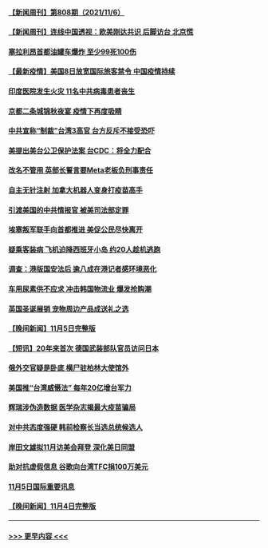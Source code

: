 #### [【新闻周刊】第808期（2021/11/6）](../pages/prog202/a103262483.md?t=11070901) 
#### [【新闻周刊】连线中国透视：欧美刚达共识 后脚访台 北京慌](../pages/prog202/a103262451.md?t=11070901) 
#### [塞拉利昂首都油罐车爆炸 至少99死100伤](../pages/prog202/a103262409.md?t=11070901) 
#### [【最新疫情】美国8日放宽国际旅客禁令 中国疫情持续](../pages/prog202/a103262407.md?t=11070901) 
#### [印度医院发生火灾  11名中共病毒患者丧生](../pages/prog202/a103262398.md?t=11070901) 
#### [京都二条城锦秋夜宴 疫情下再度吸睛](../pages/prog202/a103262313.md?t=11070901) 
#### [中共宣称“制裁”台湾3高官 台方反斥不接受恐吓](../pages/prog202/a103262244.md?t=11070901) 
#### [美提出美台公卫保护法案 台CDC：将全力配合](../pages/prog202/a103262184.md?t=11070901) 
#### [改名不管用 英部长誓言要Meta老板负刑事责任](../pages/prog202/a103262080.md?t=11070901) 
#### [自主无针注射 加拿大机器人变身打疫苗高手](../pages/prog202/a103262069.md?t=11070901) 
#### [引渡美国的中共情报官 被美司法部定罪](../pages/prog202/a103261987.md?t=11070901) 
#### [埃塞叛军联手向首都推进 美促公民尽快离开](../pages/prog202/a103261965.md?t=11070901) 
#### [疑乘客装病 飞机迫降西班牙小岛 约20人趁机逃跑](../pages/prog202/a103261941.md?t=11070901) 
#### [调查：港版国安法后 逾八成在港记者感环境恶化](../pages/prog202/a103261942.md?t=11070901) 
#### [车用尿素供不应求 冲击韩国物流业 爆发抢购潮](../pages/prog202/a103261843.md?t=11070901) 
#### [英国圣诞展销 宠物周边产品成送礼之选](../pages/prog202/a103261600.md?t=11070901) 
#### [【晚间新闻】11月5日完整版](../pages/prog202/a103261795.md?t=11070901) 
#### [【短讯】20年来首次 德国武装部队官员访问日本](../pages/prog202/a103261415.md?t=11070901) 
#### [俄外交官疑是卧底 横尸驻柏林大使馆外](../pages/prog202/a103261580.md?t=11070901) 
#### [美国推“台湾威慑法” 每年20亿增台军力](../pages/prog202/a103261569.md?t=11070901) 
#### [辉瑞涉伪造数据 医学杂志揭最大疫苗骗局](../pages/prog202/a103261552.md?t=11070901) 
#### [对中共态度强硬 韩前检察长当选总统候选人](../pages/prog202/a103261434.md?t=11070901) 
#### [岸田文雄拟11月访美会拜登 深化美日同盟](../pages/prog202/a103261341.md?t=11070901) 
#### [助对抗虚假信息 谷歌向台湾TFC捐100万美元](../pages/prog202/a103261196.md?t=11070901) 
#### [11月5日国际重要讯息](../pages/prog202/a103261111.md?t=11070901) 
#### [【晚间新闻】11月4日完整版](../pages/prog202/a103260847.md?t=11070901) 

----
#### [ >>> 更早内容 <<< ](../indexes/prog202-earlier.md)
